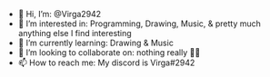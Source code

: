 - 👋 Hi, I’m: @Virga2942
- 👀 I’m interested in: Programming, Drawing, Music, & pretty much anything else I find interesting
- 🌱 I’m currently learning: Drawing & Music
- 💞️ I’m looking to collaborate on: nothing really 🤷‍♀️
- 📫 How to reach me: My discord is Virga#2942

<!---
Virga2942/Virga2942 is a ✨ special ✨ repository because its `README.md` (this file) appears on your GitHub profile.
You can click the Preview link to take a look at your changes.
--->
